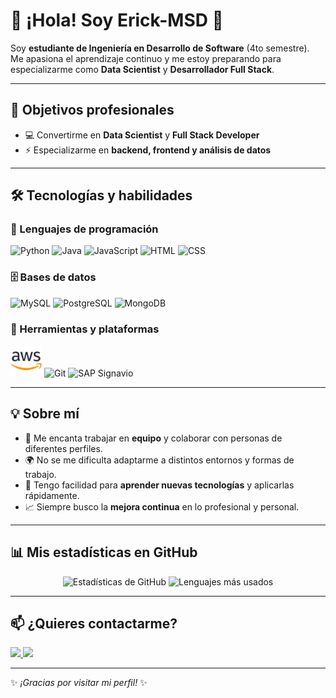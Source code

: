 # 👋 ¡Hola! Soy Erick-MSD 🚀

Soy **estudiante de Ingeniería en Desarrollo de Software** (4to semestre).  
Me apasiona el aprendizaje continuo y me estoy preparando para especializarme como **Data Scientist** y **Desarrollador Full Stack**.  

---

## 🎯 Objetivos profesionales
- 💻 Convertirme en **Data Scientist** y **Full Stack Developer**  
- ⚡ Especializarme en **backend, frontend y análisis de datos**  

---

## 🛠️ Tecnologías y habilidades

### 🚀 Lenguajes de programación
<p align="left">
  <img src="https://cdn.jsdelivr.net/gh/devicons/devicon/icons/python/python-original.svg" alt="Python" width="50" height="50"/>
  <img src="https://cdn.jsdelivr.net/gh/devicons/devicon/icons/java/java-original.svg" alt="Java" width="50" height="50"/>
  <img src="https://cdn.jsdelivr.net/gh/devicons/devicon/icons/javascript/javascript-original.svg" alt="JavaScript" width="50" height="50"/>
  <img src="https://cdn.jsdelivr.net/gh/devicons/devicon/icons/html5/html5-original.svg" alt="HTML" width="50" height="50"/>
  <img src="https://cdn.jsdelivr.net/gh/devicons/devicon/icons/css3/css3-original.svg" alt="CSS" width="50" height="50"/>
</p>

### 🗄️ Bases de datos
<p align="left">
  <img src="https://cdn.jsdelivr.net/gh/devicons/devicon/icons/mysql/mysql-original.svg" alt="MySQL" width="50" height="50"/>
  <img src="https://cdn.jsdelivr.net/gh/devicons/devicon/icons/postgresql/postgresql-original.svg" alt="PostgreSQL" width="50" height="50"/>
  <img src="https://cdn.jsdelivr.net/gh/devicons/devicon/icons/mongodb/mongodb-original.svg" alt="MongoDB" width="50" height="50"/>
</p>

### 🔧 Herramientas y plataformas
<p align="left">
  <img src="https://raw.githubusercontent.com/devicons/devicon/master/icons/amazonwebservices/amazonwebservices-original-wordmark.svg" alt="AWS" width="50" height="50"/>
  <img src="https://cdn.jsdelivr.net/gh/devicons/devicon/icons/git/git-original.svg" alt="Git" width="50" height="50"/>
  <img src="https://img.shields.io/badge/SAP-Signavio-blue?style=for-the-badge&logo=sap&logoColor=white" alt="SAP Signavio"/>
</p>


---

## 💡 Sobre mí
- 🤝 Me encanta trabajar en **equipo** y colaborar con personas de diferentes perfiles.  
- 🌍 No se me dificulta adaptarme a distintos entornos y formas de trabajo.  
- 🚀 Tengo facilidad para **aprender nuevas tecnologías** y aplicarlas rápidamente.  
- 📈 Siempre busco la **mejora continua** en lo profesional y personal.  

---

## 📊 Mis estadísticas en GitHub
<p align="center">
  <img src="https://github-readme-stats.vercel.app/api?username=Erick-MSD&show_icons=true&theme=tokyonight" alt="Estadísticas de GitHub"/>
  <img src="https://github-readme-stats.vercel.app/api/top-langs/?username=Erick-MSD&layout=compact&theme=tokyonight" alt="Lenguajes más usados"/>
</p>

---

## 📫 ¿Quieres contactarme?
<p align="left">
  <a href="https://github.com/Erick-MSD" target="_blank">
    <img src="https://img.shields.io/badge/GitHub-181717?style=for-the-badge&logo=github&logoColor=white"/>
  </a>
  <a href="https://www.linkedin.com/in/emsd-b15b462b5/" target="_blank">
    <img src="https://img.shields.io/badge/LinkedIn-0A66C2?style=for-the-badge&logo=linkedin&logoColor=white"/>
  </a>
</p>

---

✨ *¡Gracias por visitar mi perfil!* ✨
